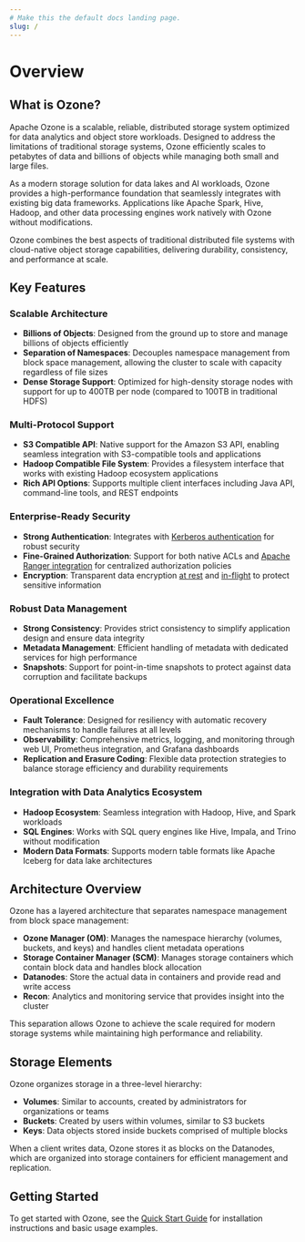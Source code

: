 ```yaml
---
# Make this the default docs landing page.
slug: /
---
```


# Overview

## What is Ozone?

Apache Ozone is a scalable, reliable, distributed storage system optimized for data analytics and object store workloads. Designed to address the limitations of traditional storage systems, Ozone efficiently scales to petabytes of data and billions of objects while managing both small and large files.

As a modern storage solution for data lakes and AI workloads, Ozone provides a high-performance foundation that seamlessly integrates with existing big data frameworks. Applications like Apache Spark, Hive, Hadoop, and other data processing engines work natively with Ozone without modifications.

Ozone combines the best aspects of traditional distributed file systems with cloud-native object storage capabilities, delivering durability, consistency, and performance at scale.

## Key Features

### Scalable Architecture

- **Billions of Objects**: Designed from the ground up to store and manage billions of objects efficiently
- **Separation of Namespaces**: Decouples namespace management from block space management, allowing the cluster to scale with capacity regardless of file sizes
- **Dense Storage Support**: Optimized for high-density storage nodes with support for up to 400TB per node (compared to 100TB in traditional HDFS)

### Multi-Protocol Support

- **S3 Compatible API**: Native support for the Amazon S3 API, enabling seamless integration with S3-compatible tools and applications
- **Hadoop Compatible File System**: Provides a filesystem interface that works with existing Hadoop ecosystem applications
- **Rich API Options**: Supports multiple client interfaces including Java API, command-line tools, and REST endpoints

### Enterprise-Ready Security

- **Strong Authentication**: Integrates with [Kerberos authentication](administrator-guide/configuration/security/kerberos) for robust security
- **Fine-Grained Authorization**: Support for both native ACLs and [Apache Ranger integration](administrator-guide/configuration/security/ranger) for centralized authorization policies
- **Encryption**: Transparent data encryption [at rest](administrator-guide/configuration/security/encryption/transparent-data-encryption) and [in-flight](administrator-guide/configuration/security/encryption/network-encryption) to protect sensitive information

### Robust Data Management

- **Strong Consistency**: Provides strict consistency to simplify application design and ensure data integrity
- **Metadata Management**: Efficient handling of metadata with dedicated services for high performance
- **Snapshots**: Support for point-in-time snapshots to protect against data corruption and facilitate backups

### Operational Excellence

- **Fault Tolerance**: Designed for resiliency with automatic recovery mechanisms to handle failures at all levels
- **Observability**: Comprehensive metrics, logging, and monitoring through web UI, Prometheus integration, and Grafana dashboards
- **Replication and Erasure Coding**: Flexible data protection strategies to balance storage efficiency and durability requirements

### Integration with Data Analytics Ecosystem

- **Hadoop Ecosystem**: Seamless integration with Hadoop, Hive, and Spark workloads
- **SQL Engines**: Works with SQL query engines like Hive, Impala, and Trino without modification
- **Modern Data Formats**: Supports modern table formats like Apache Iceberg for data lake architectures

## Architecture Overview

Ozone has a layered architecture that separates namespace management from block space management:

- **Ozone Manager (OM)**: Manages the namespace hierarchy (volumes, buckets, and keys) and handles client metadata operations
- **Storage Container Manager (SCM)**: Manages storage containers which contain block data and handles block allocation
- **Datanodes**: Store the actual data in containers and provide read and write access
- **Recon**: Analytics and monitoring service that provides insight into the cluster

This separation allows Ozone to achieve the scale required for modern storage systems while maintaining high performance and reliability.

## Storage Elements

Ozone organizes storage in a three-level hierarchy:

- **Volumes**: Similar to accounts, created by administrators for organizations or teams
- **Buckets**: Created by users within volumes, similar to S3 buckets
- **Keys**: Data objects stored inside buckets comprised of multiple blocks

When a client writes data, Ozone stores it as blocks on the Datanodes, which are organized into storage containers for efficient management and replication.

## Getting Started

To get started with Ozone, see the [Quick Start Guide](quick-start) for installation instructions and basic usage examples.
